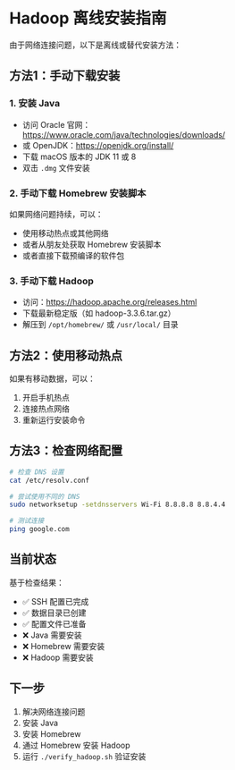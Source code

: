 # Hadoop 离线安装指南

由于网络连接问题，以下是离线或替代安装方法：

## 方法1：手动下载安装

### 1. 安装 Java
- 访问 Oracle 官网：https://www.oracle.com/java/technologies/downloads/
- 或 OpenJDK：https://openjdk.org/install/
- 下载 macOS 版本的 JDK 11 或 8
- 双击 `.dmg` 文件安装

### 2. 手动下载 Homebrew 安装脚本
如果网络问题持续，可以：
- 使用移动热点或其他网络
- 或者从朋友处获取 Homebrew 安装脚本
- 或者直接下载预编译的软件包

### 3. 手动下载 Hadoop
- 访问：https://hadoop.apache.org/releases.html
- 下载最新稳定版（如 hadoop-3.3.6.tar.gz）
- 解压到 `/opt/homebrew/` 或 `/usr/local/` 目录

## 方法2：使用移动热点

如果有移动数据，可以：
1. 开启手机热点
2. 连接热点网络
3. 重新运行安装命令

## 方法3：检查网络配置

```bash
# 检查 DNS 设置
cat /etc/resolv.conf

# 尝试使用不同的 DNS
sudo networksetup -setdnsservers Wi-Fi 8.8.8.8 8.8.4.4

# 测试连接
ping google.com
```

## 当前状态

基于检查结果：
- ✅ SSH 配置已完成
- ✅ 数据目录已创建
- ✅ 配置文件已准备
- ❌ Java 需要安装
- ❌ Homebrew 需要安装  
- ❌ Hadoop 需要安装

## 下一步

1. 解决网络连接问题
2. 安装 Java
3. 安装 Homebrew
4. 通过 Homebrew 安装 Hadoop
5. 运行 `./verify_hadoop.sh` 验证安装
